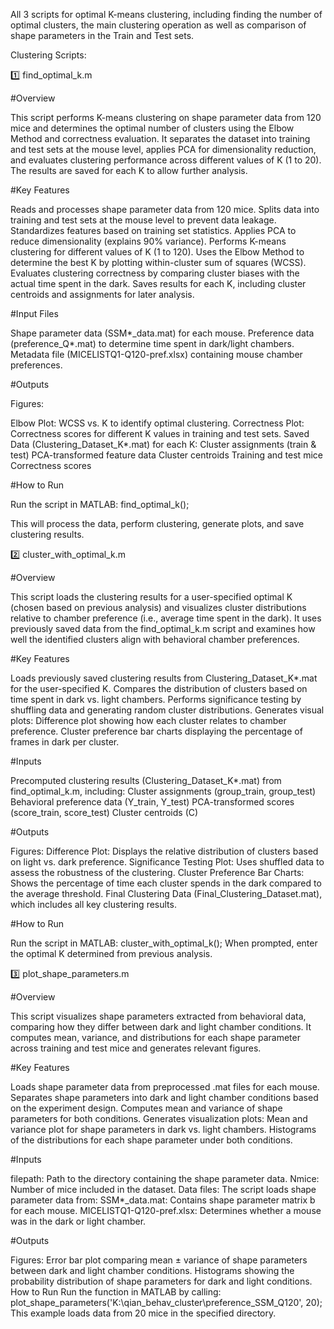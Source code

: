 All 3 scripts for optimal K-means clustering, including finding the number of optimal clusters, the main clustering operation as well as comparison of shape parameters in the Train and Test sets.  

Clustering Scripts:

1️⃣ find_optimal_k.m

#Overview

This script performs K-means clustering on shape parameter data from 120 mice and determines the optimal number of clusters using the Elbow Method and correctness evaluation. It separates the dataset into training and test sets at the mouse level, applies PCA for dimensionality reduction, and evaluates clustering performance across different values of K (1 to 20). The results are saved for each K to allow further analysis.

#Key Features

Reads and processes shape parameter data from 120 mice.
Splits data into training and test sets at the mouse level to prevent data leakage.
Standardizes features based on training set statistics.
Applies PCA to reduce dimensionality (explains 90% variance).
Performs K-means clustering for different values of K (1 to 120).
Uses the Elbow Method to determine the best K by plotting within-cluster sum of squares (WCSS).
Evaluates clustering correctness by comparing cluster biases with the actual time spent in the dark.
Saves results for each K, including cluster centroids and assignments for later analysis.

#Input Files

Shape parameter data (SSM*_data.mat) for each mouse.
Preference data (preference_Q*.mat) to determine time spent in dark/light chambers.
Metadata file (MICELISTQ1-Q120-pref.xlsx) containing mouse chamber preferences.

#Outputs

Figures:

Elbow Plot: WCSS vs. K to identify optimal clustering.
Correctness Plot: Correctness scores for different K values in training and test sets.
Saved Data (Clustering_Dataset_K*.mat) for each K:
Cluster assignments (train & test)
PCA-transformed feature data
Cluster centroids
Training and test mice
Correctness scores

#How to Run

Run the script in MATLAB:
find_optimal_k();

This will process the data, perform clustering, generate plots, and save clustering results.

2️⃣ cluster_with_optimal_k.m

#Overview

This script loads the clustering results for a user-specified optimal K (chosen based on previous analysis) and visualizes cluster distributions relative to chamber preference (i.e., average time spent in the dark). It uses previously saved data from the find_optimal_k.m script and examines how well the identified clusters align with behavioral chamber preferences.

#Key Features

Loads previously saved clustering results from Clustering_Dataset_K*.mat for the user-specified K.
Compares the distribution of clusters based on time spent in dark vs. light chambers.
Performs significance testing by shuffling data and generating random cluster distributions.
Generates visual plots:
Difference plot showing how each cluster relates to chamber preference.
Cluster preference bar charts displaying the percentage of frames in dark per cluster.

#Inputs

Precomputed clustering results (Clustering_Dataset_K*.mat) from find_optimal_k.m, including:
Cluster assignments (group_train, group_test)
Behavioral preference data (Y_train, Y_test)
PCA-transformed scores (score_train, score_test)
Cluster centroids (C)

#Outputs

Figures:
Difference Plot: Displays the relative distribution of clusters based on light vs. dark preference.
Significance Testing Plot: Uses shuffled data to assess the robustness of the clustering.
Cluster Preference Bar Charts: Shows the percentage of time each cluster spends in the dark compared to the average threshold.
Final Clustering Data (Final_Clustering_Dataset.mat), which includes all key clustering results.

#How to Run

Run the script in MATLAB:
cluster_with_optimal_k();
When prompted, enter the optimal K determined from previous analysis.

3️⃣ plot_shape_parameters.m

#Overview

This script visualizes shape parameters extracted from behavioral data, comparing how they differ between dark and light chamber conditions. It computes mean, variance, and distributions for each shape parameter across training and test mice and generates relevant figures.

#Key Features

Loads shape parameter data from preprocessed .mat files for each mouse.
Separates shape parameters into dark and light chamber conditions based on the experiment design.
Computes mean and variance of shape parameters for both conditions.
Generates visualization plots:
Mean and variance plot for shape parameters in dark vs. light chambers.
Histograms of the distributions for each shape parameter under both conditions.

#Inputs

filepath: Path to the directory containing the shape parameter data.
Nmice: Number of mice included in the dataset.
Data files: The script loads shape parameter data from:
SSM*_data.mat: Contains shape parameter matrix b for each mouse.
MICELISTQ1-Q120-pref.xlsx: Determines whether a mouse was in the dark or light chamber.

#Outputs

Figures:
Error bar plot comparing mean ± variance of shape parameters between dark and light chamber conditions.
Histograms showing the probability distribution of shape parameters for dark and light conditions.
How to Run
Run the function in MATLAB by calling:
plot_shape_parameters('K:\qian_behav_cluster\preference_SSM_Q120', 20);
This example loads data from 20 mice in the specified directory.
